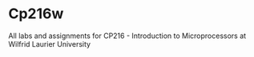# Cp216w
All labs and assignments for CP216 - Introduction to Microprocessors at Wilfrid Laurier University 
